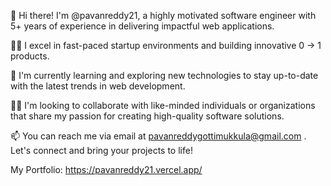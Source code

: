 👋 Hi there! I'm @pavanreddy21, a highly motivated software engineer with 5+ years of experience in delivering impactful web applications.

👨‍💻 I excel in fast-paced startup environments and building innovative 0 -> 1 products.

🌱 I'm currently learning and exploring new technologies to stay up-to-date with the latest trends in web development.

👨‍💻 I'm looking to collaborate with like-minded individuals or organizations that share my passion for creating high-quality software solutions.

📫 You can reach me via email at pavanreddygottimukkula@gmail.com . Let's connect and bring your projects to life!

My Portfolio: https://pavanreddy21.vercel.app/

<!---
pavanreddy21/pavanreddy21 is a ✨ special ✨ repository because its `README.md` (this file) appears on your GitHub profile.
You can click the Preview link to take a look at your changes.
--->
